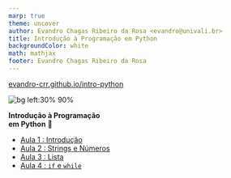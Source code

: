 ```yaml
---
marp: true
theme: uncover
author: Evandro Chagas Ribeiro da Rosa <evandro@univali.br>
title: Introdução à Programação em Python
backgroundColor: white
math: mathjax
footer: Evandro Chagas Ribeiro da Rosa
---
```


<style>
@import 'https://maxcdn.bootstrapcdn.com/font-awesome/4.7.0/css/font-awesome.min.css';
</style>

[evandro-crr.github.io/intro-python](https://evandro-crr.github.io/intro-python) 

![bg left:30% 90%](https://api.qrserver.com/v1/create-qr-code/?format=svg&data=https://evandro-crr.github.io/intro-python)

**Introdução à Programação<br>em Python** 🐍

- [Aula 1 : Introdução](slides/1_aula.html) [<i class="fa fa-download" aria-hidden="true"></i>](slides/1_aula.pdf)
- [Aula 2 : Strings e Números](slides/2_aula.html) [<i class="fa fa-download" aria-hidden="true"></i>](slides/2_aula.pdf)
- [Aula 3 : Lista](slides/3_aula.html) [<i class="fa fa-download" aria-hidden="true"></i>](slides/3_aula.pdf)
- [Aula 4 : `if` e `while`](slides/4_aula.html) [<i class="fa fa-download" aria-hidden="true"></i>](slides/4_aula.pdf)
